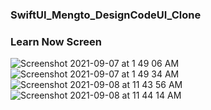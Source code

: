 ### SwiftUI_Mengto_DesignCodeUI_Clone

### Learn Now Screen

![Screenshot 2021-09-07 at 1 49 06 AM](https://user-images.githubusercontent.com/43451046/132258515-4f48eacf-536a-49f4-b850-dc7062c4523c.png)
![Screenshot 2021-09-07 at 1 49 34 AM](https://user-images.githubusercontent.com/43451046/132258527-babd33d5-fb3e-487f-a0b8-838322003050.png)
![Screenshot 2021-09-08 at 11 43 56 AM](https://user-images.githubusercontent.com/43451046/132456060-0ca2dc71-38d0-4152-a217-7ffc71897c7a.png)
![Screenshot 2021-09-08 at 11 44 14 AM](https://user-images.githubusercontent.com/43451046/132456064-0bf7e80e-59fb-4a30-bb69-2045a6d8eeb2.png)

